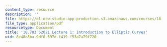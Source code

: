 ```yaml
---
content_type: resource
description: ''
file: https://ol-ocw-studio-app-production.s3.amazonaws.com/courses/18-783-elliptic-curves-spring-2021/8e48c8ba9df0597df419f53a7a79f720_MIT18_783S21_Slides1.pdf
file_type: application/pdf
resourcetype: Document
title: '18.783 S2021 Lecture 1: Introduction to Elliptic Curves'
uid: 8e48c8ba-9df0-597d-f419-f53a7a79f720
---
```

